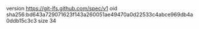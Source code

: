version https://git-lfs.github.com/spec/v1
oid sha256:bd643a729071623f143a260051ae49470a0d22533c4abce969db4a0ddb15c3c3
size 34
